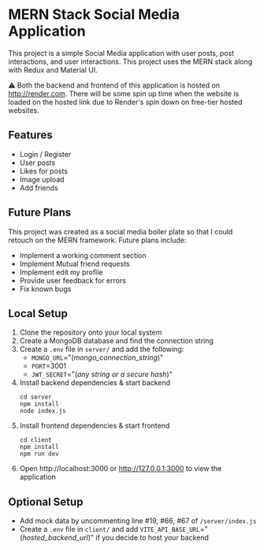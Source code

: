 # MERN Stack Social Media Application
This project is a simple Social Media application with user posts, post interactions, and user interactions. This project uses the MERN stack along with Redux and Material UI.

:warning: Both the backend and frontend of this application is hosted on http://render.com. There will be some spin up time when the website is loaded on the hosted link due to Render's spin down on free-tier hosted websites.

## Features
- Login / Register
- User posts
- Likes for posts
- Image upload
- Add friends

## Future Plans
This project was created as a social media boiler plate so that I could retouch on the MERN framework. Future plans include:
- Implement a working comment section
- Implement Mutual friend requests
- Implement edit my profile
- Provide user feedback for errors
- Fix known bugs

## Local Setup
1. Clone the repository onto your local system
2. Create a MongoDB database and find the connection string
3. Create a `.env` file in `server/` and add the following:
    - `MONGO_URL`="(_mongo_connection_string_)"
    - `PORT`=3001
    - `JWT_SECRET`="(_any string or a secure hash_)"
4. Install backend dependencies & start backend
   ```
   cd server
   npm install
   node index.js
   ```
5. Install frontend dependencies & start frontend
   ```
   cd client
   npm install
   npm run dev
   ```
6. Open http://localhost:3000 or http://127.0.0.1:3000 to view the application

## Optional Setup
- Add mock data by uncommenting line #19, #66, #67 of `/server/index.js`
- Create a `.env` file in `client/` and add `VITE_API_BASE_URL`="(_hosted_backend_url_)" if you decide to host your backend

